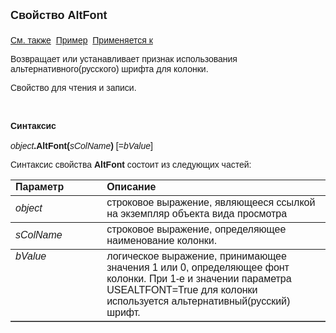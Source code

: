 ﻿<html>
<head>
<title>Вид просмотра\AltFont</title>
</head>

<body>

<p><strong><font size="4" face="Arial">Свойство AltFont<br>
<br>
</font></strong><font face="Arial"><a href="../Asview.html">См. также</a>&nbsp;
<u>Пример</u>&nbsp; <a href="../Asview.html">Применяется к</a></font></p>

<p><font face="Arial">Возвращает или устанавливает признак 
использования альтернативного(русского) шрифта для колонки. </font></p>

<p><font face="Arial">Свойство для чтения и записи.</font></p>

<p class="label">&nbsp;</p>

<p class="label"><font face="Arial"><b>Синтаксис<br>
<br>
</b><em>object</em><strong>.AltFont(</strong><em>sColName</em><strong>) </strong>
[=<em>bValue</em>]&nbsp;</font></p>

<p><font face="Arial">Синтаксис свойства <b>AltFont</b>
состоит из следующих частей:</font></p>

<table border="1" cellPadding="5" cols="2" frame="below" rules="rows">
<TBODY>
  <tr vAlign="top">
    <td class="label" width="29%"><font face="Arial"><b>Параметр</b></font></td>
    <td class="label" width="71%"><font face="Arial"><strong>Описание</strong></font></td>
  </tr>
  <tr>
    <td width="29%"><font face="Arial"><em>object</em></font></td>
    <td width="71%"><font face="Arial">строковое выражение, являющееся 
	ссылкой на экземпляр объекта вида просмотра</font></td>
  </tr>
  <tr>
    <td width="29%"><font face="Arial"><em>sColName</em></font></td>
    <td width="71%"><font face="Arial">строковое выражение, 
	определяющее наименование колонки.</font></td>
  </tr>
  <tr vAlign="top">
    <td width="29%"><font face="Arial"><em>bValue</em></font></td>
    <td width="71%"><font face="Arial">логическое выражение, 
	принимающее значения 1 или 0, определяющее фонт колонки. При 1-е и значении 
	параметра USEALTFONT=True для колонки используется альтернативный(русский) 
	шрифт. </font></td>
  </tr>
</TBODY>
</table>

</body>
</html>
